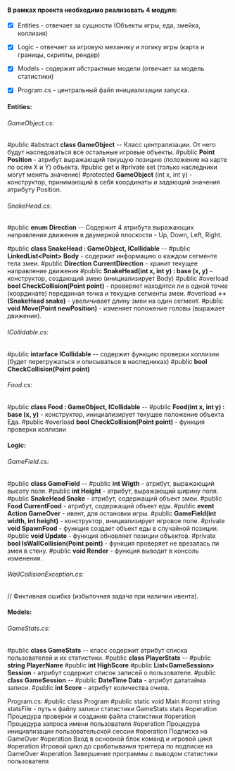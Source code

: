 #### В рамках проекта необходимо реализовать 4 модуля:
- [x] Entities - отвечает за сущности (Объекты игры, еда, змейка, коллизия)
- [x] Logic - отвечает за игровую механику и логику игры (карта и границы, скрипты, рендер)
- [x] Models - содержит абстрактные модели (отвечает за модель статистики)
- [x] Program.cs - центральный файл инициализации запуска.


#### Entities:

###### GameObject.cs:
#public #abstract **class GameObject** -- 
	Класс централизации. От него будут наследоваться все остальные игровые объекты. 
	 #public **Point Position** - атрибут выражающий текущую позицию (положение на карте по осям X и Y) объекта. #public get и #private set (только наследники могут менять значение)
	 #protected **GameObject** (int x, int y) - конструктор, принимающий в себя координаты и задающий значения атрибуту Position.

###### SnakeHead.cs:
#public **enum Direction** -- 
	Содержит 4 атрибута выражающих направления движения в двумерной плоскости - Up, Down, Left, Right.

#public **class SnakeHead : GameObject, ICollidable** --
	#public **LinkedList\<Point\> Body** - содержит информацию о каждом сегменте тела змеи.
	 #public **Direction CurrentDirection** - хранит текущее направление движения
	 #public **SnakeHead(int x, int y) : base (x, y)** - конструктор, создающий змею (инициализирует Body)
	 #public #overload  **bool CheckCollision(Point point)** - проверяет находятся ли в одной точке (координате) переданная точка и текущие сегменты змеи.
	 #overload **++(SnakeHead snake)** - увеличивает длину змеи на один сегмент.
	 #public **void Move(Point newPosition)** - изменяет положение головы (выражает движение).

###### ICollidable.cs:
#public **intarface ICollidable** -- содержит функцию проверки коллизии (будет перегружаться и описываться в наследниках)
	#public **bool CheckCollision(Point point)**


###### Food.cs:
#public **class Food : GameObject, ICollidable** -- 
	#public **Food(int x, int y) : base (x, y)** - конструктор, инициализирует текущее положение объекта Еда.
	 #public #overload **bool CheckCollision(Point point)** - функция проверки коллизии



#### Logic:

###### GameField.cs:
#public **class GameField** -- 
	#public **int Wigth** - атрибут, выражающий высоту поля.
	#public **int Height** - атрибут, выражающий ширину поля.
	#public **SnakeHead Snake** - атрибут, содержащий объект змеи.
	#public **Food CurrentFood** - атрибут, содержащий объект еды.
	#public **event Action GameOver** - ивент, для остановки игры.
	#public **GameField(int width, int height)** - конструктор, инициализирует игровое поле.
	#private **void SpawnFood** - функция создает объект еды в случайной позиции.
	#public **void Update** - функция обновляет позиции объектов.
	#private **bool IsWallCollision(Point point)** - функция проверяет не врезалась ли змея в стену.
	#public **void Render** - функция выводит в консоль изменения.

###### WallCollisionException.cs:
// Фиктивная ошибка (избыточная задача при наличии ивента).


#### Models:

###### GameStats.cs:
#public **class GameStats** -- класс содержит атрибут списка пользователей и их статистики.
#public **class PlayerStats** -- 
	#public **string PlayerName** 
	#public **int HighScore**
	#public **List\<GameSession\> Session** - атрибут содержит список записей о пользователе.
#public **class GameSession** -- 
	#public **DateTime Data** - атрибут дататайма записи.
	#public **int Score** - атрибут количества очков.


Program.cs:
#public class Program
	#public static void Main
	#const string statsFile - путь к файлу записи статистики
	GameStats stats
	#operation Процедура проверки и создания файла статистики
	#operation Процедура запроса имени пользователя
	#operation Процедура инициализации пользовательской сессии
	#operation Подписка на GameOver
	#operation Вход в основной блок команд и игровой цикл
	#operation Игровой цикл до срабатывания триггера по подписке на GameOver
	#operation Завершение программы с выводом статистики пользователя